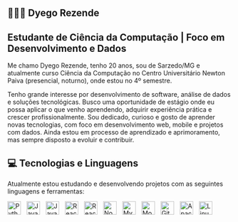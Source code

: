 ## 👨🏻‍💻 Dyego Rezende 
## Estudante de Ciência da Computação | Foco em Desenvolvimento e Dados

Me chamo Dyego Rezende, tenho 20 anos, sou de Sarzedo/MG e atualmente curso Ciência da Computação no Centro Universitário Newton Paiva (presencial, noturno), onde estou no 4º semestre.

Tenho grande interesse por desenvolvimento de software, análise de dados e soluções tecnológicas. Busco uma oportunidade de estágio onde eu possa aplicar o que venho aprendendo, adquirir experiência prática e crescer profissionalmente.
Sou dedicado, curioso e gosto de aprender novas tecnologias, com foco em desenvolvimento web, mobile e projetos com dados. Ainda estou em processo de aprendizado e aprimoramento, mas sempre disposto a evoluir e contribuir.

## 💻 Tecnologias e Linguagens
Atualmente estou estudando e desenvolvendo projetos com as seguintes linguagens e ferramentas:

<img align="left" alt="Python" title="Python" width="30px" style="padding-right: 10px;" src="https://cdn.jsdelivr.net/gh/devicons/devicon/icons/python/python-original.svg" /> <img align="left" alt="Java" title="Java" width="30px" style="padding-right: 10px;" src="https://cdn.jsdelivr.net/gh/devicons/devicon/icons/java/java-original.svg" /> <img align="left" alt="JavaScript" title="JavaScript" width="30px" style="padding-right: 10px;" src="https://cdn.jsdelivr.net/gh/devicons/devicon/icons/javascript/javascript-original.svg" /> <img align="left" alt="React" title="React (Web)" width="30px" style="padding-right: 10px;" src="https://cdn.jsdelivr.net/gh/devicons/devicon/icons/react/react-original.svg" /> <img align="left" alt="React Native" title="React Native (Mobile)" width="30px" style="padding-right: 10px;" src="https://cdn.jsdelivr.net/gh/devicons/devicon/icons/react/react-original.svg" /> <img align="left" alt="Node.js" title="Node.js" width="30px" style="padding-right: 10px;" src="https://cdn.jsdelivr.net/gh/devicons/devicon/icons/nodejs/nodejs-original.svg" /> <img align="left" alt="MySQL" title="MySQL" width="30px" style="padding-right: 10px;" src="https://cdn.jsdelivr.net/gh/devicons/devicon/icons/mysql/mysql-original.svg" /> <img align="left" alt="MongoDB" title="MongoDB" width="30px" style="padding-right: 10px;" src="https://cdn.jsdelivr.net/gh/devicons/devicon/icons/mongodb/mongodb-original.svg" /> <img align="left" alt="Git" title="Git" width="30px" style="padding-right: 10px;" src="https://cdn.jsdelivr.net/gh/devicons/devicon/icons/git/git-original.svg" /> <img align="left" alt="Apache Spark" title="Apache Spark (Big Data)" width="30px" style="padding-right: 10px;" src="https://cdn.jsdelivr.net/gh/devicons/devicon/icons/apache/apache-original.svg" /> <img align="left" alt="Linux" title="Linux" width="30px" style="padding-right: 10px;" src="https://cdn.jsdelivr.net/gh/devicons/devicon/icons/linux/linux-original.svg" />
<br/><br/>
